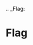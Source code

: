 [//]: # (THE CONTENT BELOW IS GENERATED. DO NOT EDIT.)
.. _Flag:

# Flag
[//]: # (ADD YOUR NOTES BELOW. THESE WILL BE PICKED EVERY TIME THE DOCS ARE REGENERATED. //end)
